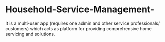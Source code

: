 # Household-Service-Management-
It is a multi-user app (requires one admin and other service professionals/ customers) which acts as platform for providing comprehensive home servicing and solutions.
